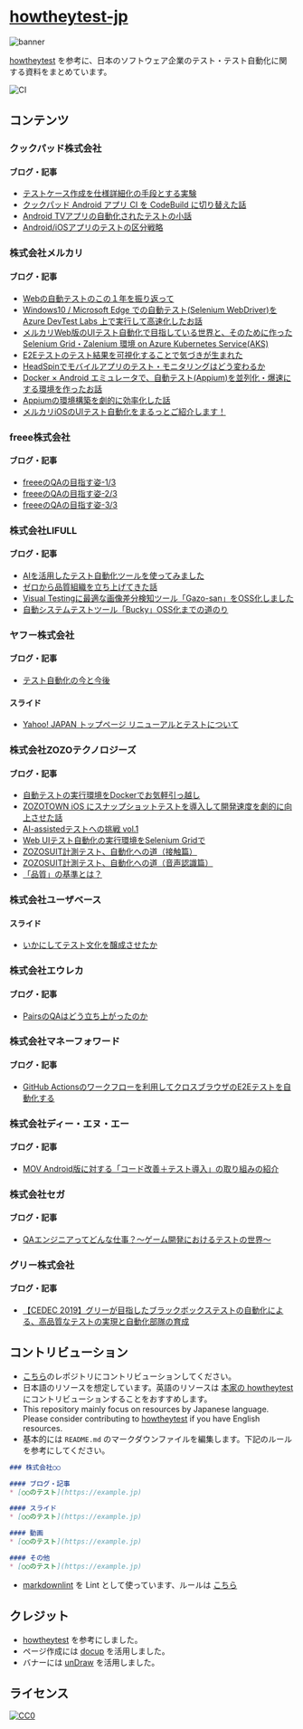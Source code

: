 # [howtheytest-jp](https://tadashi0713.github.io/howtheytest-jp/)

![banner](https://github.com/tadashi0713/howtheytest-jp/blob/master/banner.png?raw=true)

[howtheytest](https://github.com/abhivaikar/howtheytest) を参考に、日本のソフトウェア企業のテスト・テスト自動化に関する資料をまとめています。

![CI](https://github.com/tadashi0713/howtheytest-jp/workflows/CI/badge.svg)

## コンテンツ

### クックパッド株式会社

#### ブログ・記事

* [テストケース作成を仕様詳細化の手段とする実験](https://techlife.cookpad.com/entry/2020/03/16/130646)
* [クックパッド Android アプリ CI を CodeBuild に切り替えた話](https://techlife.cookpad.com/entry/2020/01/30/100000)
* [Android TVアプリの自動化されたテストの小話](https://techlife.cookpad.com/entry/2017/06/22/190000)
* [Android/iOSアプリのテストの区分戦略](https://techlife.cookpad.com/entry/2016/08/13/test-size-for-mobile)

### 株式会社メルカリ

#### ブログ・記事

* [Webの自動テストのこの１年を振り返って](https://tech.mercari.com/entry/2019/12/23/170258)
* [Windows10 / Microsoft Edge での自動テスト(Selenium WebDriver)を Azure DevTest Labs 上で実行して高速化したお話](https://tech.mercari.com/entry/2019/08/27/080000)
* [メルカリWeb版のUIテスト自動化で目指している世界と、そのために作った Selenium Grid・Zalenium 環境 on Azure Kubernetes Service(AKS)](https://tech.mercari.com/entry/2019/04/16/060000)
* [E2Eテストのテスト結果を可視化することで気づきが生まれた](https://tech.mercari.com/entry/2019/02/12/080000)
* [HeadSpinでモバイルアプリのテスト・モニタリングはどう変わるか](https://tech.mercari.com/entry/2019/02/14/105750)
* [Docker × Android エミュレータで、自動テスト(Appium)を並列化・爆速にする環境を作ったお話](https://tech.mercari.com/entry/2018/12/10/060000)
* [Appiumの環境構築を劇的に効率化した話](https://tech.mercari.com/entry/2018/12/07/074346)
* [メルカリiOSのUIテスト自動化をまるっとご紹介します！](https://tech.mercari.com/entry/2018/08/07/123000)

### freee株式会社

#### ブログ・記事

* [freeeのQAの目指す姿-1/3](https://developers.freee.co.jp/entry/freee-qa-to-be-1)
* [freeeのQAの目指す姿-2/3](https://developers.freee.co.jp/entry/freee-qa-to-be-2)
* [freeeのQAの目指す姿-3/3](https://developers.freee.co.jp/entry/freee-qa-to-be-3)

### 株式会社LIFULL

#### ブログ・記事

* [AIを活用したテスト自動化ツールを使ってみました](https://www.lifull.blog/entry/2020/03/26/185324)
* [ゼロから品質組織を立ち上げてきた話](https://www.lifull.blog/entry/2019/12/15/000000)
* [Visual Testingに最適な画像差分検知ツール「Gazo-san」をOSS化しました](https://www.lifull.blog/entry/2019/12/16/110000)
* [自動システムテストツール「Bucky」OSS化までの道のり](https://www.lifull.blog/entry/2019/05/21/170131)

### ヤフー株式会社

#### ブログ・記事

* [テスト自動化の今と今後](https://techblog.yahoo.co.jp/bb/testautomation-becomecommon/)

#### スライド

* [Yahoo! JAPAN トップページ リニューアルとテストについて](https://www.slideshare.net/techblogyahoo/yahoo-japan-yjbonfire)

### 株式会社ZOZOテクノロジーズ

#### ブログ・記事

* [自動テストの実行環境をDockerでお気軽引っ越し](https://techblog.zozo.com/entry/testauto_env_rebuild)
* [ZOZOTOWN iOS にスナップショットテストを導入して開発速度を劇的に向上させた話](https://techblog.zozo.com/entry/ios_snapshottest)
* [AI-assistedテストへの挑戦 vol.1](https://techblog.zozo.com/entry/ai-assistedtest-1)
* [Web UIテスト自動化の実行環境をSelenium Gridで](https://techblog.zozo.com/entry/qa-webui-test-automation-01)
* [ZOZOSUIT計測テスト、自動化への道（接触篇）](https://techblog.zozo.com/entry/auto_measurement_02)
* [ZOZOSUIT計測テスト、自動化への道（音声認識篇）](https://techblog.zozo.com/entry/auto_measurement_01)
* [「品質」の基準とは？](https://techblog.zozo.com/entry/quality)

### 株式会社ユーザベース

#### スライド

* [いかにしてテスト文化を醸成させたか](https://speakerdeck.com/takayukihayashi/ikanisitetesutowen-hua-woniang-cheng-sasetaka-0207ccd1-8b40-4cc1-ba92-6e66c512f56b)

### 株式会社エウレカ

#### ブログ・記事

* [PairsのQAはどう立ち上がったのか](https://medium.com/eureka-engineering/pairs%E3%81%AEqa%E3%81%AF%E3%81%A9%E3%81%86%E7%AB%8B%E3%81%A1%E4%B8%8A%E3%81%8C%E3%81%A3%E3%81%9F%E3%81%AE%E3%81%8B-30e3baa32d8f)

### 株式会社マネーフォワード

#### ブログ・記事

* [GitHub Actionsのワークフローを利用してクロスブラウザのE2Eテストを自動化する](https://moneyforward.com/engineers_blog/2019/11/06/e2e-test-automation/)

### 株式会社ディー・エヌ・エー

#### ブログ・記事

* [MOV Android版に対する「コード改善＋テスト導入」の取り組みの紹介](https://swet.dena.com/entry/2019/10/29/180000)

### 株式会社セガ

#### ブログ・記事

* [QAエンジニアってどんな仕事？～ゲーム開発におけるテストの世界～](http://techblog.sega.jp/entry/2018/08/27/100000)

### グリー株式会社

#### ブログ・記事

* [【CEDEC 2019】グリーが目指したブラックボックステストの自動化による、高品質なテストの実現と自動化部隊の育成](https://gamebiz.jp/?p=248940)

## コントリビューション

* [こちら](https://github.com/tadashi0713/howtheytest-jp)のレポジトリにコントリビューションしてください。
* 日本語のリソースを想定しています。英語のリソースは [本家の howtheytest](https://github.com/abhivaikar/howtheytest) にコントリビューションすることをおすすめします。
* This repository mainly focus on resources by Japanese language. Please consider contributing to [howtheytest](https://github.com/abhivaikar/howtheytest) if you have English resources.
* 基本的には `README.md` のマークダウンファイルを編集します。下記のルールを参考にしてください。

```markdown
### 株式会社○○

#### ブログ・記事
* [○○のテスト](https://example.jp)

#### スライド
* [○○のテスト](https://example.jp)

#### 動画
* [○○のテスト](https://example.jp)

#### その他
* [○○のテスト](https://example.jp)
```

* [markdownlint](https://github.com/DavidAnson/markdownlint) を Lint として使っています、ルールは [こちら](https://github.com/tadashi0713/howtheytest-jp/blob/master/.markdownlint.json)

## クレジット

* [howtheytest](https://github.com/abhivaikar/howtheytest) を参考にしました。
* ページ作成には [docup](https://github.com/egoist/docup) を活用しました。
* バナーには [unDraw](https://undraw.co/) を活用しました。

## ライセンス

[![CC0](http://mirrors.creativecommons.org/presskit/buttons/88x31/svg/cc-zero.svg)](https://creativecommons.org/publicdomain/zero/1.0/)

